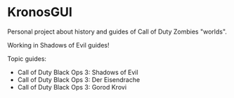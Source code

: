 # KronosGUI

Personal project about history and guides of Call of Duty Zombies "worlds".

Working in Shadows of Evil guides!

Topic guides:
- Call of Duty Black Ops 3: Shadows of Evil
- Call of Duty Black Ops 3: Der Eisendrache
- Call of Duty Black Ops 3: Gorod Krovi